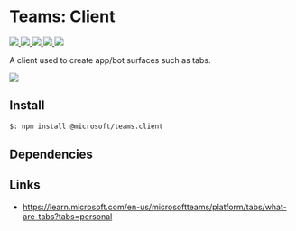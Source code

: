 # Teams: Client

<p>
    <a href="https://www.npmjs.com/package/@microsoft/teams.client" target="_blank">
        <img src="https://img.shields.io/npm/v/@microsoft/teams.client" />
    </a>
    <a href="https://www.npmjs.com/package/@microsoft/teams.client?activeTab=code" target="_blank">
        <img src="https://img.shields.io/bundlephobia/min/@microsoft/teams.client" />
    </a>
    <a href="https://www.npmjs.com/package/@microsoft/teams.client?activeTab=dependencies" target="_blank">
        <img src="https://img.shields.io/librariesio/release/npm/@microsoft/teams.client" />
    </a>
    <a href="https://www.npmjs.com/package/@microsoft/teams.client" target="_blank">
        <img src="https://img.shields.io/npm/dw/@microsoft/teams.client" />
    </a>
    <a href="https://microsoft.github.io/teams-ai" target="_blank">
        <img src="https://img.shields.io/badge/📖 docs-open-blue" />
    </a>
</p>

A client used to create app/bot surfaces such as tabs.

<a href="https://microsoft.github.io/teams-ai" target="_blank">
    <img src="https://img.shields.io/badge/📖 Getting Started-blue?style=for-the-badge" />
</a>

## Install

```bash
$: npm install @microsoft/teams.client
```

## Dependencies

## Links

- https://learn.microsoft.com/en-us/microsoftteams/platform/tabs/what-are-tabs?tabs=personal
